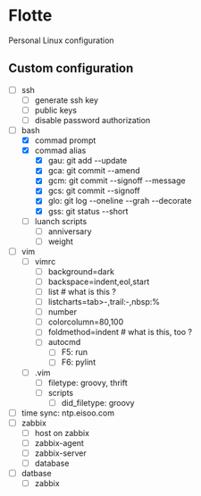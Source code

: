 # Flotte

Personal Linux configuration

## Custom configuration

- [ ] ssh
  - [ ] generate ssh key
  - [ ] public keys
  - [ ] disable password authorization
- [ ] bash
  - [X] commad prompt
  - [X] commad alias
    - [X] gau: git add --update
    - [X] gca: git commit --amend
    - [X] gcm: git commit --signoff --message
    - [X] gcs: git commit --signoff
    - [X] glo: git log --oneline --grah --decorate
    - [X] gss: git status --short
  - [ ] luanch scripts
    - [ ] anniversary
    - [ ] weight
- [ ] vim
  - [ ] vimrc
    - [ ] background=dark
    - [ ] backspace=indent,eol,start
    - [ ] list # what is this ?
    - [ ] listcharts=tab>-,trail:-,nbsp:%
    - [ ] number
    - [ ] colorcolumn=80,100
    - [ ] foldmethod=indent # what is this, too ?
    - [ ] autocmd
      - [ ] F5: run
      - [ ] F6: pylint
  - [ ] .vim
    - [ ] filetype: groovy, thrift
    - [ ] scripts
      - [ ] did_filetype: groovy
- [ ] time sync: ntp.eisoo.com
- [ ] zabbix
  - [ ] host on zabbix
  - [ ] zabbix-agent
  - [ ] zabbix-server
  - [ ] database
- [ ] datbase
  - [ ] zabbix
